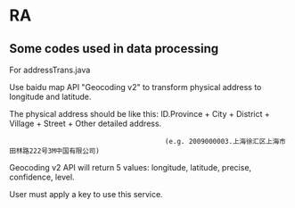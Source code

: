 # RA
Some codes used in data processing
------
For addressTrans.java

  Use baidu map API "Geocoding v2" to transform physical address to longitude and latitude. 
 
  The physical address should be like this: ID.Province + City + District + Village + Street + Other detailed address. 
                                           
                                           (e.g. 2009000003.上海徐汇区上海市田林路222号3M中国有限公司)
  
  Geocoding v2 API will return 5 values: longitude, latitude, precise, confidence, level.
  
  User must apply a key to use this service.
  
